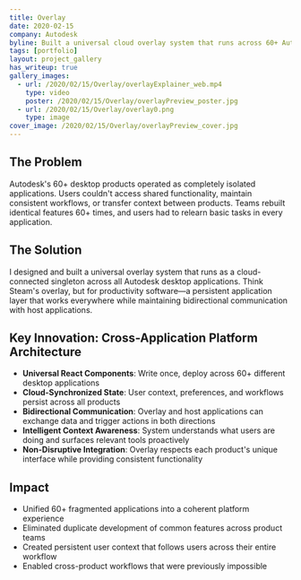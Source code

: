 ```yaml
---
title: Overlay
date: 2020-02-15
company: Autodesk
byline: Built a universal cloud overlay system that runs across 60+ Autodesk desktop applications—creating a shared platform layer that millions of users interact with daily
tags: [portfolio]
layout: project_gallery
has_writeup: true
gallery_images:
  - url: /2020/02/15/Overlay/overlayExplainer_web.mp4
    type: video
    poster: /2020/02/15/Overlay/overlayPreview_poster.jpg
  - url: /2020/02/15/Overlay/overlay0.png
    type: image
cover_image: /2020/02/15/Overlay/overlayPreview_cover.jpg
--- 
```


## The Problem

Autodesk's 60+ desktop products operated as completely isolated applications. Users couldn't access shared functionality, maintain consistent workflows, or transfer context between products. Teams rebuilt identical features 60+ times, and users had to relearn basic tasks in every application.

## The Solution

I designed and built a universal overlay system that runs as a cloud-connected singleton across all Autodesk desktop applications. Think Steam's overlay, but for productivity software—a persistent application layer that works everywhere while maintaining bidirectional communication with host applications.

## Key Innovation: Cross-Application Platform Architecture

- **Universal React Components**: Write once, deploy across 60+ different desktop applications
- **Cloud-Synchronized State**: User context, preferences, and workflows persist across all products
- **Bidirectional Communication**: Overlay and host applications can exchange data and trigger actions in both directions
- **Intelligent Context Awareness**: System understands what users are doing and surfaces relevant tools proactively
- **Non-Disruptive Integration**: Overlay respects each product's unique interface while providing consistent functionality

## Impact

- Unified 60+ fragmented applications into a coherent platform experience
- Eliminated duplicate development of common features across product teams
- Created persistent user context that follows users across their entire workflow
- Enabled cross-product workflows that were previously impossible

